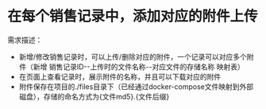 # 在每个销售记录中，添加对应的附件上传
需求描述：
- 新增/修改销售记录时，可以上传/删除对应的附件，一个记录可以对应多个附件（新增 销售记录ID--上传时的文件名称--对应文件的存储名称 映射表）
- 在页面上查看记录时，展示附件的名称，并且可以下载对应的附件
- 附件保存在项目的./files目录下（已经通过docker-compose文件映射到外部磁盘），存储的命名方式为{文件md5}.{文件后缀}
